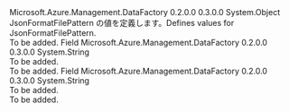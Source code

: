 <Type Name="JsonFormatFilePattern" FullName="Microsoft.Azure.Management.DataFactory.Models.JsonFormatFilePattern">
  <TypeSignature Language="C#" Value="public static class JsonFormatFilePattern" />
  <TypeSignature Language="ILAsm" Value=".class public auto ansi abstract sealed beforefieldinit JsonFormatFilePattern extends System.Object" />
  <TypeSignature Language="DocId" Value="T:Microsoft.Azure.Management.DataFactory.Models.JsonFormatFilePattern" />
  <TypeSignature Language="VB.NET" Value="Public Class JsonFormatFilePattern" />
  <TypeSignature Language="F#" Value="type JsonFormatFilePattern = class" />
  <AssemblyInfo>
    <AssemblyName>Microsoft.Azure.Management.DataFactory</AssemblyName>
    <AssemblyVersion>0.2.0.0</AssemblyVersion>
    <AssemblyVersion>0.3.0.0</AssemblyVersion>
  </AssemblyInfo>
  <Base>
    <BaseTypeName>System.Object</BaseTypeName>
  </Base>
  <Interfaces />
  <Docs>
    <summary>
            <span data-ttu-id="e2196-101">JsonFormatFilePattern の値を定義します。</span><span class="sxs-lookup"><span data-stu-id="e2196-101">Defines values for JsonFormatFilePattern.</span></span>
            </summary>
    <remarks>To be added.</remarks>
  </Docs>
  <Members>
    <Member MemberName="ArrayOfObjects">
      <MemberSignature Language="C#" Value="public const string ArrayOfObjects;" />
      <MemberSignature Language="ILAsm" Value=".field public static literal string ArrayOfObjects" />
      <MemberSignature Language="DocId" Value="F:Microsoft.Azure.Management.DataFactory.Models.JsonFormatFilePattern.ArrayOfObjects" />
      <MemberSignature Language="VB.NET" Value="Public Const ArrayOfObjects As String " />
      <MemberSignature Language="F#" Value="val mutable ArrayOfObjects : string" Usage="Microsoft.Azure.Management.DataFactory.Models.JsonFormatFilePattern.ArrayOfObjects" />
      <MemberType>Field</MemberType>
      <AssemblyInfo>
        <AssemblyName>Microsoft.Azure.Management.DataFactory</AssemblyName>
        <AssemblyVersion>0.2.0.0</AssemblyVersion>
        <AssemblyVersion>0.3.0.0</AssemblyVersion>
      </AssemblyInfo>
      <ReturnValue>
        <ReturnType>System.String</ReturnType>
      </ReturnValue>
      <Docs>
        <summary>To be added.</summary>
        <remarks>To be added.</remarks>
      </Docs>
    </Member>
    <Member MemberName="SetOfObjects">
      <MemberSignature Language="C#" Value="public const string SetOfObjects;" />
      <MemberSignature Language="ILAsm" Value=".field public static literal string SetOfObjects" />
      <MemberSignature Language="DocId" Value="F:Microsoft.Azure.Management.DataFactory.Models.JsonFormatFilePattern.SetOfObjects" />
      <MemberSignature Language="VB.NET" Value="Public Const SetOfObjects As String " />
      <MemberSignature Language="F#" Value="val mutable SetOfObjects : string" Usage="Microsoft.Azure.Management.DataFactory.Models.JsonFormatFilePattern.SetOfObjects" />
      <MemberType>Field</MemberType>
      <AssemblyInfo>
        <AssemblyName>Microsoft.Azure.Management.DataFactory</AssemblyName>
        <AssemblyVersion>0.2.0.0</AssemblyVersion>
        <AssemblyVersion>0.3.0.0</AssemblyVersion>
      </AssemblyInfo>
      <ReturnValue>
        <ReturnType>System.String</ReturnType>
      </ReturnValue>
      <Docs>
        <summary>To be added.</summary>
        <remarks>To be added.</remarks>
      </Docs>
    </Member>
  </Members>
</Type>